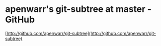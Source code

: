 <!--
id: 1401674292
link: http://tumblr.atmos.org/post/1401674292/apenwarrs-git-subtree-at-master-github
slug: apenwarrs-git-subtree-at-master-github
date: Mon Oct 25 2010 16:26:21 GMT-0700 (PDT)
publish: 2010-10-025
tags: 
title: apenwarr's git-subtree at master - GitHub
-->


apenwarr's git-subtree at master - GitHub
=========================================

[http://github.com/apenwarr/git-subtree](http://github.com/apenwarr/git-subtree)

